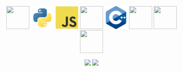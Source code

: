 <div align="center">
<!-- ÍCONES DAS LINGUAGENS  -->
<p align="center">
<img src="https://cdn.jsdelivr.net/gh/devicons/devicon@latest/icons/vscode/vscode-original.svg" width="60" height="60"/> 
<img src="https://raw.githubusercontent.com/devicons/devicon/master/icons/python/python-original.svg" width="60" height="60"/>      
<img src="https://raw.githubusercontent.com/devicons/devicon/master/icons/javascript/javascript-original.svg" width="60" height="60"/>  
<img src="https://cdn.jsdelivr.net/gh/devicons/devicon@latest/icons/visualstudio/visualstudio-original.svg" width="60" height="60"/> 
<img src="https://raw.githubusercontent.com/devicons/devicon/master/icons/cplusplus/cplusplus-original.svg" width="60" height="60"/>
<img src="https://cdn.jsdelivr.net/gh/devicons/devicon@latest/icons/debian/debian-original.svg" width="60" height="60"/>      
<img src="https://cdn.jsdelivr.net/gh/devicons/devicon@latest/icons/kalilinux/kalilinux-original-wordmark.svg" width="60" height="60"/>
<img src="https://cdn.jsdelivr.net/gh/devicons/devicon@latest/icons/linux/linux-original.svg" width="60" height="60"/>      
</p>
<!-- GITHUB STATUS -->
<img height="180em" src="https://github-readme-stats.vercel.app/api?username=NerostavKuznetsov&cache_seconds=0&show_icons=true&theme=merko&include_all_commits=true&count_private=true"/>
<img height="180em" src="https://github-readme-stats.vercel.app/api/top-langs/?username=NerostavKuznetsov&cache_seconds=0&layout=compact&show_icons=true&theme=merko"/>
</div>

















